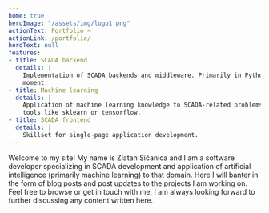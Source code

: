 ```yaml
---
home: true
heroImage: "/assets/img/logo1.png"
actionText: Portfolio →
actionLink: /portfolio/
heroText: null
features:
- title: SCADA backend
  details: |
    Implementation of SCADA backends and middleware. Primarily in Python at the
    moment.
- title: Machine learning
  details: |
    Application of machine learning knowledge to SCADA-related problems using
    tools like sklearn or tensorflow.
- title: SCADA frontend
  details: |
    Skillset for single-page application development.
---
```


Welcome to my site! My name is Zlatan Sičanica and I am a software developer
specializing in SCADA development and application of artificial intelligence
(primarily machine learning) to that domain. Here I will banter in the form of
blog posts and post updates to the projects I am working on. Feel free to
browse or get in touch with me, I am always looking forward to further
discussing any content written here.

